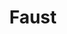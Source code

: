 ---
title: "Faust"
drama-url: "https://en.wikipedia.org/wiki/Faust_(opera)"
brief-introduction: "All fear is the price of love."
img-name: "Faust seduces Marguerite in The NBR New Zealand Opera's 2006 production of Gounod's Faust"
image-url: "https://upload.wikimedia.org/wikipedia/commons/thumb/0/02/Faust_2006_NZO_08.jpg/1599px-Faust_2006_NZO_08.jpg"
img-creator: "Neil Mackenzie"
licence: "CC BY-SA 4.0"

writer: "Johann Wolfgang von Goethe"

category: "Opera and Musicals"
tag: 1850s, Tragedy, Historical, God, Philosophy, Fantasy

synopsis: "In 16th century, Germany. God and the devil Méphistophélès bet the soul of Faust. Méphistophélès insists that Faust, a scholar who is full of poetry and knowledge, will gradually degenerate under the temptation of desire, and God believes in Faust. Rationality will eventually defeat desire."
act-brief: |
  "Act I - Inn Faust's cabinet. Faust, an aging scholar, determines to dead because his studies have come to nothing (both love and life).  persuades Faust to buy Méphistophélès's services on Earth in exchange for Faust's in Hell. Faust's goblet of poison can transform people into an elixir of youth. Then, it makes the aged doctor a handsome young gentleman. 
  Act II - At the city gates. Méphistophélès maligns Marguerite, and Valentin tries to strike him with his sword, then Faust declares his admiration, but she refuses Faust's arm out of modesty, a quality that makes him love her even more.
  Act III - In Marguerite's garden. The lovesick boy Siébel leaves a bouquet for Marguerite. It is clear that Faust's seduction of Marguerite will be successful.
  Act IV - Marguerite goes to the church and tries to pray but she is cursed again by Méphistophélès.
  Act V - Faust sees a vision of Marguerite and calls for her. Méphistophélès helps Faust enter the prison where Marguerite is being held for killing her child. Méphistophélès states that only a mortal hand can deliver Marguerite from her fate. However, Marguerite's soul still rises to heaven. In despair Faust follows it with his eyes; he falls to his knees and prays.
  (wikipedia, 2021)"

transition: "When neither faith nor knowledge can save the world, can we use the power of the devil? After summoning the devil, is it possible to maintain the purity of the heart? Can human beings overcome endless desires? Let's see what will happen when Faust goes on the stage..."

performance-date: "19 March 1859"
performance-country: "Frence"
performance-city: "Paris"
performance-venue: "Boulevard du Temple"
director: "Charles Gounod"
directer-img-url: "https://upload.wikimedia.org/wikipedia/commons/thumb/e/e9/Charles_Gounod00.jpg/996px-Charles_Gounod00.jpg"
directer-img-licence: "Creative Commons Public Domain Mark 1.0 License"
scriptwriter: "Jules Barbier and Michel Carré (French Libretto)"
references: |
  "wikipedia.org. 2021. Faust (opera) - Wikipedia. [online] Available at: <https://en.wikipedia.org/wiki/Faust_(opera)> [Accessed 13 December 2021]."

layout: exhibit
---